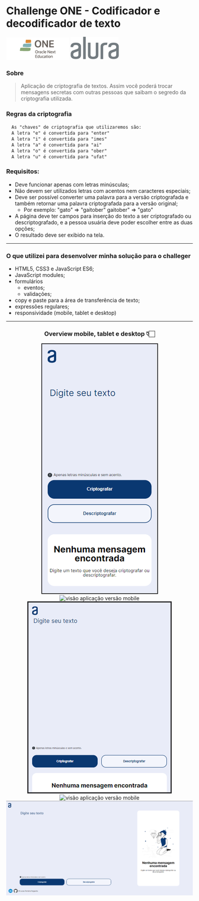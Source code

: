 # Challenge ONE - Codificador e decodificador de texto

![logoOne](assets/imgs/logoOne.png) ![logoOne](assets/imgs/logoAlura.svg)

### Sobre
> Aplicação de criptografia de textos. Assim você poderá trocar mensagens secretas com outras pessoas que saibam o segredo da criptografia utilizada.

### Regras da criptografia

```
  As "chaves" de criptografia que utilizaremos são:
  A letra "e" é convertida para "enter"
  A letra "i" é convertida para "imes"
  A letra "a" é convertida para "ai"
  A letra "o" é convertida para "ober"
  A letra "u" é convertida para "ufat"
```



### Requisitos:
  - Deve funcionar apenas com letras minúsculas;
  - Não devem ser utilizados letras com acentos nem caracteres especiais;
  - Deve ser possível converter uma palavra para a versão criptografada e também retornar uma palavra criptografada para a versão original;
      - Por exemplo:
        "gato" => "gaitober"
        gaitober" => "gato"
 - A página deve ter campos para inserção do texto a ser criptografado ou descriptografado, e a pessoa usuária deve poder escolher entre as duas opções;
 - O resultado deve ser exibido na tela.

***
### **O que utilizei para desenvolver minha solução para o challeger**
  - HTML5, CSS3 e JavaScript ES6;
  - JavaScript modules;
  - formulários
    - eventos;
    - validações;
  - copy e paste para a área de transferência de texto;
  - expressões regulares;
  - responsividade (mobile, tablet e desktop)
***

<center> 

### Overview mobile, tablet e desktop 👇🏻

![visão aplicação versão mobile](assets/imgs/overviewMobile.png)![visão aplicação versão mobile](assets/imgs/overviewMobile%C2%B2.png)
![visão aplicação versão mobile](assets/imgs/overviewTable.png)![visão aplicação versão mobile](assets/imgs/overviewTable%C2%B2.png)
![visão aplicação versão desktop](assets/imgs/overview.png)